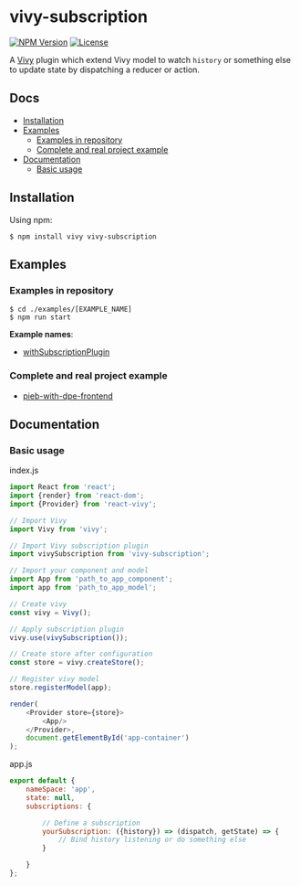 [npm-image]: https://img.shields.io/npm/v/vivy-subscription.svg?style=flat-square

[npm-url]: https://npmjs.org/package/vivy-subscription

[license-image]: https://img.shields.io/npm/l/vivy-subscription.svg?style=flat-square

[vivy-url]: https://github.com/fatalxiao/vivy

[connected-react-router-url]: https://github.com/supasate/connected-react-router

[with-subscription-plugin-example-url]: https://github.com/fatalxiao/vivy-subscription/tree/main/examples/withSubscriptionPlugin

[pieb-with-dpe-frontend-url]: https://github.com/fatalxiao/pieb-with-dpe-frontend

# vivy-subscription

[![NPM Version][npm-image]][npm-url]
[![License][license-image]][npm-url]

A [Vivy][vivy-url] plugin which extend Vivy model to watch `history` or something else to update state by dispatching a
reducer or action.

## Docs

* [Installation](#installation)
* [Examples](#examples)
    * [Examples in repository](#examples-in-repository)
    * [Complete and real project example](#complete-and-real-project-example)
* [Documentation](#documentation)
    * [Basic usage](#basic-usage)

## Installation

Using npm:

```shell
$ npm install vivy vivy-subscription
```

## Examples

### Examples in repository

```shell
$ cd ./examples/[EXAMPLE_NAME]
$ npm run start
```

**Example names**:

* [withSubscriptionPlugin][with-subscription-plugin-example-url]

### Complete and real project example

* [pieb-with-dpe-frontend][pieb-with-dpe-frontend-url]

## Documentation

### Basic usage

index.js

```js
import React from 'react';
import {render} from 'react-dom';
import {Provider} from 'react-vivy';

// Import Vivy
import Vivy from 'vivy';

// Import Vivy subscription plugin
import vivySubscription from 'vivy-subscription';

// Import your component and model
import App from 'path_to_app_component';
import app from 'path_to_app_model';

// Create vivy
const vivy = Vivy();

// Apply subscription plugin
vivy.use(vivySubscription());

// Create store after configuration
const store = vivy.createStore();

// Register vivy model
store.registerModel(app);

render(
    <Provider store={store}>
        <App/>
    </Provider>,
    document.getElementById('app-container')
);
```

app.js

```js
export default {
    nameSpace: 'app',
    state: null,
    subscriptions: {

        // Define a subscription
        yourSubscription: ({history}) => (dispatch, getState) => {
            // Bind history listening or do something else
        }

    }
};
```
